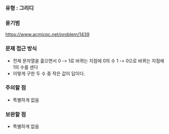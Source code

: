 ### 유형 : 그리디
### 윤기범
https://www.acmicpc.net/problem/1439

### 문제 접근 방식
  - 전체 문자열을 흝으면서 0 -> 1로 바뀌는 지점에 0의 수 1 -> 0으로 바뀌는 지점에 1의 수를 센다
  - 이렇게 구한 두 수 중 작은 값이 답이다.

### 주의할 점
  - 특별하게 없음

### 보완할 점
  - 특별하게 없음
